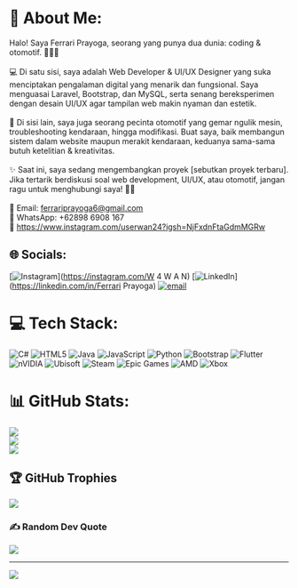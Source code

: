 # 💫 About Me:
Halo! Saya Ferrari Prayoga, seorang yang punya dua dunia: coding & otomotif. 👨‍💻🚗<br><br>💻 Di satu sisi, saya adalah Web Developer & UI/UX Designer yang suka menciptakan pengalaman digital yang menarik dan fungsional. Saya menguasai Laravel, Bootstrap, dan MySQL, serta senang bereksperimen dengan desain UI/UX agar tampilan web makin nyaman dan estetik.<br><br>🔧 Di sisi lain, saya juga seorang pecinta otomotif yang gemar ngulik mesin, troubleshooting kendaraan, hingga modifikasi. Buat saya, baik membangun sistem dalam website maupun merakit kendaraan, keduanya sama-sama butuh ketelitian & kreativitas.<br><br>✨ Saat ini, saya sedang mengembangkan proyek [sebutkan proyek terbaru]. Jika tertarik berdiskusi soal web development, UI/UX, atau otomotif, jangan ragu untuk menghubungi saya! 📩🔥<br><br>📩 Email: ferrariprayoga6@gmail.com<br>📱 WhatsApp: +62898 6908 167<br>🔗 https://www.instagram.com/userwan24?igsh=NjFxdnFtaGdmMGRw


## 🌐 Socials:
[![Instagram](https://img.shields.io/badge/Instagram-%23E4405F.svg?logo=Instagram&logoColor=white)](https://instagram.com/W 4 W A N) [![LinkedIn](https://img.shields.io/badge/LinkedIn-%230077B5.svg?logo=linkedin&logoColor=white)](https://linkedin.com/in/Ferrari Prayoga) [![email](https://img.shields.io/badge/Email-D14836?logo=gmail&logoColor=white)](mailto:ferrariprayoga6@gmail.com) 

# 💻 Tech Stack:
![C#](https://img.shields.io/badge/c%23-%23239120.svg?style=for-the-badge&logo=csharp&logoColor=white) ![HTML5](https://img.shields.io/badge/html5-%23E34F26.svg?style=for-the-badge&logo=html5&logoColor=white) ![Java](https://img.shields.io/badge/java-%23ED8B00.svg?style=for-the-badge&logo=openjdk&logoColor=white) ![JavaScript](https://img.shields.io/badge/javascript-%23323330.svg?style=for-the-badge&logo=javascript&logoColor=%23F7DF1E) ![Python](https://img.shields.io/badge/python-3670A0?style=for-the-badge&logo=python&logoColor=ffdd54) ![Bootstrap](https://img.shields.io/badge/bootstrap-%238511FA.svg?style=for-the-badge&logo=bootstrap&logoColor=white) ![Flutter](https://img.shields.io/badge/Flutter-%2302569B.svg?style=for-the-badge&logo=Flutter&logoColor=white) ![nVIDIA](https://img.shields.io/badge/nVIDIA-%2376B900.svg?style=for-the-badge&logo=nVIDIA&logoColor=white) ![Ubisoft](https://img.shields.io/badge/Ubisoft-%23F5F5F5.svg?style=for-the-badge&logo=Ubisoft&logoColor=black) ![Steam](https://img.shields.io/badge/steam-%23000000.svg?style=for-the-badge&logo=steam&logoColor=white) ![Epic Games](https://img.shields.io/badge/epicgames-%23313131.svg?style=for-the-badge&logo=epicgames&logoColor=white) ![AMD](https://img.shields.io/badge/AMD-%23000000.svg?style=for-the-badge&logo=amd&logoColor=white) ![Xbox](https://img.shields.io/badge/xbox-%23107C10.svg?style=for-the-badge&logo=xbox&logoColor=white)
# 📊 GitHub Stats:
![](https://github-readme-stats.vercel.app/api?username=TuanYoga&theme=neon&hide_border=false&include_all_commits=false&count_private=false)<br/>
![](https://nirzak-streak-stats.vercel.app/?user=TuanYoga&theme=neon&hide_border=false)<br/>
![](https://github-readme-stats.vercel.app/api/top-langs/?username=TuanYoga&theme=neon&hide_border=false&include_all_commits=false&count_private=false&layout=compact)

## 🏆 GitHub Trophies
![](https://github-profile-trophy.vercel.app/?username=TuanYoga&theme=tokyonight&no-frame=true&no-bg=true&margin-w=4)

### ✍️ Random Dev Quote
![](https://quotes-github-readme.vercel.app/api?type=horizontal&theme=tokyonight)

---
[![](https://visitcount.itsvg.in/api?id=TuanYoga&icon=0&color=0)](https://visitcount.itsvg.in)

<!-- Proudly created with GPRM ( https://gprm.itsvg.in ) -->
